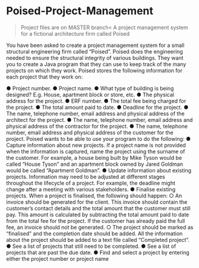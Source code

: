 # Poised-Project-Management
>Project files are on MASTER branch<
A project management system for a fictional architecture firm called Poised

You have been asked to create a project management system for a small structural
engineering firm called “Poised”. Poised does the engineering needed to ensure
the structural integrity of various buildings. They want you to create a Java
program that they can use to keep track of the many projects on which they work.
Poised stores the following information for each project that they work on:

● Project number.
● Project name.
● What type of building is being designed? E.g. House, apartment block or
store, etc.
● The physical address for the project.
● ERF number.
● The total fee being charged for the project.
● The total amount paid to date.
● Deadline for the project.
● The name, telephone number, email address and physical address of the
architect for the project.
● The name, telephone number, email address and physical address of the
contractor for the project.
● The name, telephone number, email address and physical address of the
customer for the project.
Poised wants to be able to use your program to do the following:
● Capture information about new projects. If a project name is not provided
when the information is captured, name the project using the surname of
the customer. For example, a house being built by Mike Tyson would be
called “House Tyson” and an apartment block owned by Jared Goldman
would be called “Apartment Goldman”.
● Update information about existing projects. Information may need to be
adjusted at different stages throughout the lifecycle of a project. For
example, the deadline might change after a meeting with various
stakeholders.
● Finalise existing projects. When a project is finalised, the following should
happen:
  ○ An invoice should be generated for the client. This invoice should
  contain the customer’s contact details and the total amount that the
  customer must still pay. This amount is calculated by subtracting the
  total amount paid to date from the total fee for the project. If the
  customer has already paid the full fee, an invoice should not be
  generated.
  ○ The project should be marked as “finalised” and the completion date
  should be added. All the information about the project should be
  added to a text file called “Completed project”.
● See a list of projects that still need to be completed.
● See a list of projects that are past the due date.
● Find and select a project by entering either the project number or project
name
